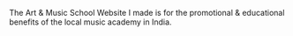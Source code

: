 The Art & Music School Website I made is for the promotional & educational benefits of the local music academy in India. 
